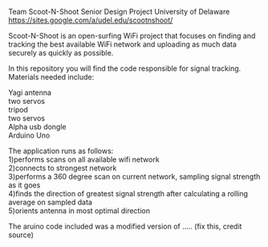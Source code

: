 Team Scoot-N-Shoot Senior Design Project University of Delaware
https://sites.google.com/a/udel.edu/scootnshoot/

Scoot-N-Shoot is an open-surfing WiFi project that focuses on finding and tracking the best available WiFi network and uploading as much data securely as quickly as possible.

In this repository you will find the code responsible for signal tracking. Materials needed include:

Yagi antenna  
two servos  
tripod  
two servos  
Alpha usb dongle  
Arduino Uno   

The application runs as follows:  
1)performs scans on all available wifi network  
2)connects to strongest network  
3)performs a 360 degree scan on current network, sampling signal strength as it goes  
4)finds the direction of greatest signal strength after calculating a rolling average on sampled data  
5)orients antenna in most optimal direction  

The aruino code included was a modified version of ..... (fix this, credit source)
